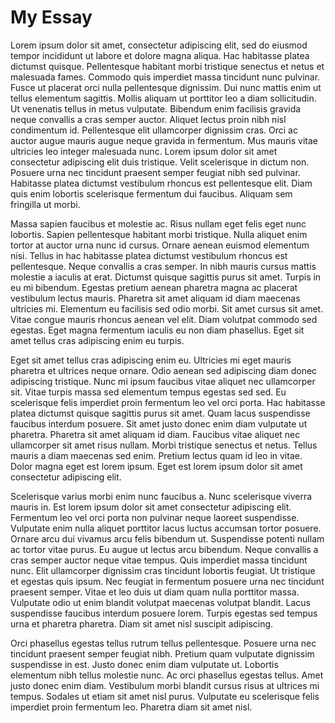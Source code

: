 <param ve-config title="Map Test" banner="https://raw.githubusercontent.com/kent-map/images/main/banners/Maths.JPG" layout="vtl">

# My Essay

Lorem ipsum dolor sit amet, consectetur adipiscing elit, sed do eiusmod tempor incididunt ut labore et dolore magna aliqua. Hac habitasse platea dictumst quisque. Pellentesque habitant morbi tristique senectus et netus et malesuada fames. Commodo quis imperdiet massa tincidunt nunc pulvinar. Fusce ut placerat orci nulla pellentesque dignissim. Dui nunc mattis enim ut tellus elementum sagittis. Mollis aliquam ut porttitor leo a diam sollicitudin. Ut venenatis tellus in metus vulputate. Bibendum enim facilisis gravida neque convallis a cras semper auctor. Aliquet lectus proin nibh nisl condimentum id. Pellentesque elit ullamcorper dignissim cras. Orci ac auctor augue mauris augue neque gravida in fermentum. Mus mauris vitae ultricies leo integer malesuada nunc. Lorem ipsum dolor sit amet consectetur adipiscing elit duis tristique. Velit scelerisque in dictum non. Posuere urna nec tincidunt praesent semper feugiat nibh sed pulvinar. Habitasse platea dictumst vestibulum rhoncus est pellentesque elit. Diam quis enim lobortis scelerisque fermentum dui faucibus. Aliquam sem fringilla ut morbi.
<param ve-map center="32.87329820319315, -79.97237956148528" zoom="10">
<param ve-map-layer active allmaps allmaps-id="f2bf06c00266b163" title="Charleston map, from Old Maps Online">

Massa sapien faucibus et molestie ac. Risus nullam eget felis eget nunc lobortis. Sapien pellentesque habitant morbi tristique. Nulla aliquet enim tortor at auctor urna nunc id cursus. Ornare aenean euismod elementum nisi. Tellus in hac habitasse platea dictumst vestibulum rhoncus est pellentesque. Neque convallis a cras semper. In nibh mauris cursus mattis molestie a iaculis at erat. Dictumst quisque sagittis purus sit amet. Turpis in eu mi bibendum. Egestas pretium aenean pharetra magna ac placerat vestibulum lectus mauris. Pharetra sit amet aliquam id diam maecenas ultricies mi. Elementum eu facilisis sed odio morbi. Sit amet cursus sit amet. Vitae congue mauris rhoncus aenean vel elit. Diam volutpat commodo sed egestas. Eget magna fermentum iaculis eu non diam phasellus. Eget sit amet tellus cras adipiscing enim eu turpis.

Eget sit amet tellus cras adipiscing enim eu. Ultricies mi eget mauris pharetra et ultrices neque ornare. Odio aenean sed adipiscing diam donec adipiscing tristique. Nunc mi ipsum faucibus vitae aliquet nec ullamcorper sit. Vitae turpis massa sed elementum tempus egestas sed sed. Eu scelerisque felis imperdiet proin fermentum leo vel orci porta. Hac habitasse platea dictumst quisque sagittis purus sit amet. Quam lacus suspendisse faucibus interdum posuere. Sit amet justo donec enim diam vulputate ut pharetra. Pharetra sit amet aliquam id diam. Faucibus vitae aliquet nec ullamcorper sit amet risus nullam. Morbi tristique senectus et netus. Tellus mauris a diam maecenas sed enim. Pretium lectus quam id leo in vitae. Dolor magna eget est lorem ipsum. Eget est lorem ipsum dolor sit amet consectetur adipiscing elit.

Scelerisque varius morbi enim nunc faucibus a. Nunc scelerisque viverra mauris in. Est lorem ipsum dolor sit amet consectetur adipiscing elit. Fermentum leo vel orci porta non pulvinar neque laoreet suspendisse. Vulputate enim nulla aliquet porttitor lacus luctus accumsan tortor posuere. Ornare arcu dui vivamus arcu felis bibendum ut. Suspendisse potenti nullam ac tortor vitae purus. Eu augue ut lectus arcu bibendum. Neque convallis a cras semper auctor neque vitae tempus. Quis imperdiet massa tincidunt nunc. Elit ullamcorper dignissim cras tincidunt lobortis feugiat. Ut tristique et egestas quis ipsum. Nec feugiat in fermentum posuere urna nec tincidunt praesent semper. Vitae et leo duis ut diam quam nulla porttitor massa. Vulputate odio ut enim blandit volutpat maecenas volutpat blandit. Lacus suspendisse faucibus interdum posuere lorem. Turpis egestas sed tempus urna et pharetra pharetra. Diam sit amet nisl suscipit adipiscing.

Orci phasellus egestas tellus rutrum tellus pellentesque. Posuere urna nec tincidunt praesent semper feugiat nibh. Pretium quam vulputate dignissim suspendisse in est. Justo donec enim diam vulputate ut. Lobortis elementum nibh tellus molestie nunc. Ac orci phasellus egestas tellus. Amet justo donec enim diam. Vestibulum morbi blandit cursus risus at ultrices mi tempus. Sodales ut etiam sit amet nisl purus. Vulputate eu scelerisque felis imperdiet proin fermentum leo. Pharetra diam sit amet nisl.
